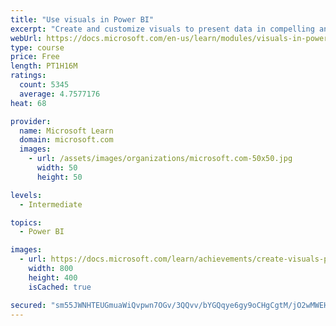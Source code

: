 ```yaml
---
title: "Use visuals in Power BI"
excerpt: "Create and customize visuals to present data in compelling and insightful ways."
webUrl: https://docs.microsoft.com/en-us/learn/modules/visuals-in-power-bi/
type: course
price: Free
length: PT1H16M
ratings:
  count: 5345
  average: 4.7577176
heat: 68

provider:
  name: Microsoft Learn
  domain: microsoft.com
  images:
    - url: /assets/images/organizations/microsoft.com-50x50.jpg
      width: 50
      height: 50

levels:
  - Intermediate

topics:
  - Power BI

images:
  - url: https://docs.microsoft.com/learn/achievements/create-visuals-power-bi-desktop-social.png
    width: 800
    height: 400
    isCached: true

secured: "sm55JWNHTEUGmuaWiQvpwn7OGv/3QQvv/bYGQqye6gy9oCHgCgtM/jO2wMWEHMN2698QhABVpqKyIxYFLrp37cXkoJGLIdxoGuK4PVGIwZPsx6KRcTUFRcnQDMx/zir/kTiTT1GajLD/zYpokNDQqFj0v+RcIW185GTIOS6D5HP07p6lue23QB7b/C3D2NiZUuLTg+TuZci7fi54fis/b1HKU9X7F6MYGncDrt6isxEJkLonYSCrmeeI8CnKlsELAG5kMiCbXDaYgEDN4HNDnZkomFOIjlbF3vMIFlCyWs960WCBL43Wks4T5ovZIqG7cDQrizfr9XyDk0Wcx1jWEANDvhzgVuCfJu0SHyMQRyWmLhGqXvg5wUo210CpQFImsBlpNQRZw0QF1raHA4xuTT0B29UtmaeeWPPa4KwrmYU=;Fa7jmlR/IkwhumdTVrQC+w=="
---
```


